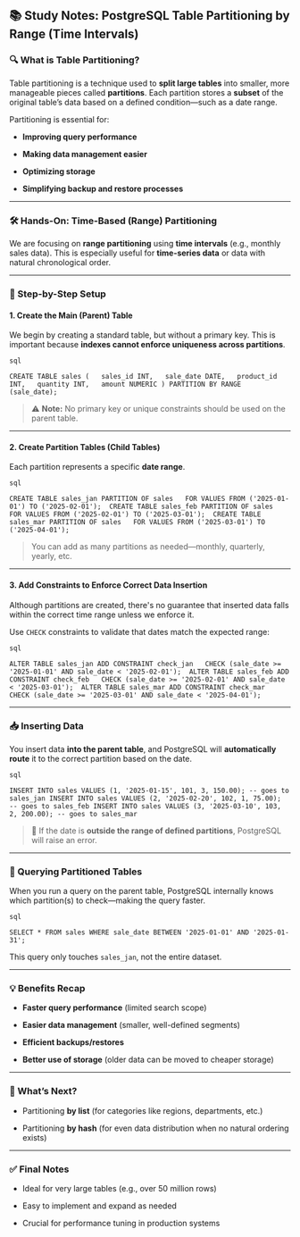 ## 📚 Study Notes: PostgreSQL Table Partitioning by Range (Time Intervals)

### 🔍 What is Table Partitioning?

Table partitioning is a technique used to **split large tables** into smaller, more manageable pieces called **partitions**. Each partition stores a **subset** of the original table’s data based on a defined condition—such as a date range.

Partitioning is essential for:

- **Improving query performance**
    
- **Making data management easier**
    
- **Optimizing storage**
    
- **Simplifying backup and restore processes**
    

---

### 🛠️ Hands-On: Time-Based (Range) Partitioning

We are focusing on **range partitioning** using **time intervals** (e.g., monthly sales data). This is especially useful for **time-series data** or data with natural chronological order.

---

### 🧱 Step-by-Step Setup

#### 1. **Create the Main (Parent) Table**

We begin by creating a standard table, but without a primary key. This is important because **indexes cannot enforce uniqueness across partitions**.
	
	sql
	
`CREATE TABLE sales (   sales_id INT,   sale_date DATE,   product_id INT,   quantity INT,   amount NUMERIC ) PARTITION BY RANGE (sale_date);`

> ⚠️ **Note:** No primary key or unique constraints should be used on the parent table.

---

#### 2. **Create Partition Tables (Child Tables)**

Each partition represents a specific **date range**.
	
	sql
	
`CREATE TABLE sales_jan PARTITION OF sales   FOR VALUES FROM ('2025-01-01') TO ('2025-02-01');  CREATE TABLE sales_feb PARTITION OF sales   FOR VALUES FROM ('2025-02-01') TO ('2025-03-01');  CREATE TABLE sales_mar PARTITION OF sales   FOR VALUES FROM ('2025-03-01') TO ('2025-04-01');`

> You can add as many partitions as needed—monthly, quarterly, yearly, etc.

---

#### 3. **Add Constraints to Enforce Correct Data Insertion**

Although partitions are created, there's no guarantee that inserted data falls within the correct time range unless we enforce it.

Use `CHECK` constraints to validate that dates match the expected range:
	
	sql
	
`ALTER TABLE sales_jan ADD CONSTRAINT check_jan   CHECK (sale_date >= '2025-01-01' AND sale_date < '2025-02-01');  ALTER TABLE sales_feb ADD CONSTRAINT check_feb   CHECK (sale_date >= '2025-02-01' AND sale_date < '2025-03-01');  ALTER TABLE sales_mar ADD CONSTRAINT check_mar   CHECK (sale_date >= '2025-03-01' AND sale_date < '2025-04-01');`

---

### 📥 Inserting Data

You insert data **into the parent table**, and PostgreSQL will **automatically route** it to the correct partition based on the date.
	
	sql
	
`INSERT INTO sales VALUES (1, '2025-01-15', 101, 3, 150.00); -- goes to sales_jan INSERT INTO sales VALUES (2, '2025-02-20', 102, 1, 75.00);  -- goes to sales_feb INSERT INTO sales VALUES (3, '2025-03-10', 103, 2, 200.00); -- goes to sales_mar`

> 🛑 If the date is **outside the range of defined partitions**, PostgreSQL will raise an error.

---

### 🔎 Querying Partitioned Tables

When you run a query on the parent table, PostgreSQL internally knows which partition(s) to check—making the query faster.
	
	sql
	
`SELECT * FROM sales WHERE sale_date BETWEEN '2025-01-01' AND '2025-01-31';`

This query only touches `sales_jan`, not the entire dataset.

---

### 💡 Benefits Recap

- **Faster query performance** (limited search scope)
    
- **Easier data management** (smaller, well-defined segments)
    
- **Efficient backups/restores**
    
- **Better use of storage** (older data can be moved to cheaper storage)
    

---

### 🧩 What’s Next?

- Partitioning **by list** (for categories like regions, departments, etc.)
    
- Partitioning **by hash** (for even data distribution when no natural ordering exists)
    

---

### ✅ Final Notes

- Ideal for very large tables (e.g., over 50 million rows)
    
- Easy to implement and expand as needed
    
- Crucial for performance tuning in production systems